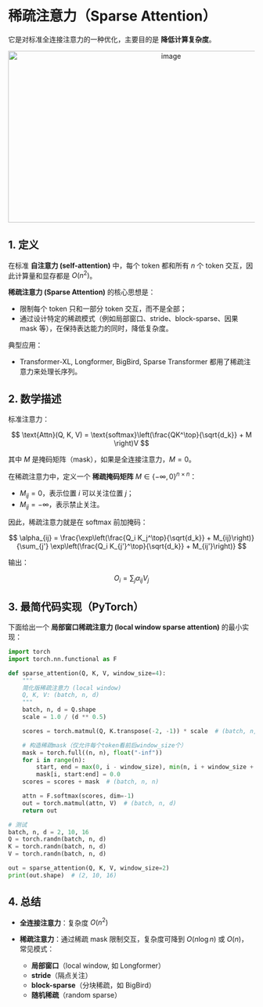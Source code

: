 # 稀疏注意力（Sparse Attention）
它是对标准全连接注意力的一种优化，主要目的是 **降低计算复杂度**。  
<div align="center">
<img width="650" height="350" alt="image" src="https://github.com/user-attachments/assets/c2613226-db99-4b71-a008-4abe76462a6a" />
</div>

## 1. 定义

在标准 **自注意力 (self-attention)** 中，每个 token 都和所有 $n$ 个 token 交互，因此计算量和显存都是 $O(n^2)$。

**稀疏注意力 (Sparse Attention)** 的核心思想是：

* 限制每个 token 只和一部分 token 交互，而不是全部；
* 通过设计特定的稀疏模式（例如局部窗口、stride、block-sparse、因果mask 等），在保持表达能力的同时，降低复杂度。

典型应用：

* Transformer-XL, Longformer, BigBird, Sparse Transformer 都用了稀疏注意力来处理长序列。



## 2. 数学描述

标准注意力：

$$
\text{Attn}(Q, K, V) = \text{softmax}\left(\frac{QK^\top}{\sqrt{d_k}} + M \right)V
$$

其中 $M$ 是掩码矩阵（mask），如果是全连接注意力，$M=0$。

在稀疏注意力中，定义一个 **稀疏掩码矩阵** $M \in \{-\infty, 0\}^{n \times n}$：

* $M_{ij} = 0$，表示位置 $i$ 可以关注位置 $j$；
* $M_{ij} = -\infty$，表示禁止关注。

因此，稀疏注意力就是在 softmax 前加掩码：

$$
\alpha_{ij} = \frac{\exp\left(\frac{Q_i K_j^\top}{\sqrt{d_k}} + M_{ij}\right)}{\sum_{j'} \exp\left(\frac{Q_i K_{j'}^\top}{\sqrt{d_k}} + M_{ij'}\right)}
$$

输出：

$$
O_i = \sum_{j} \alpha_{ij} V_j
$$



## 3. 最简代码实现（PyTorch）

下面给出一个 **局部窗口稀疏注意力 (local window sparse attention)** 的最小实现：

```python
import torch
import torch.nn.functional as F

def sparse_attention(Q, K, V, window_size=4):
    """
    简化版稀疏注意力 (local window)
    Q, K, V: (batch, n, d)
    """
    batch, n, d = Q.shape
    scale = 1.0 / (d ** 0.5)

    scores = torch.matmul(Q, K.transpose(-2, -1)) * scale  # (batch, n, n)

    # 构造稀疏mask（仅允许每个token看前后window_size个）
    mask = torch.full((n, n), float("-inf"))
    for i in range(n):
        start, end = max(0, i - window_size), min(n, i + window_size + 1)
        mask[i, start:end] = 0.0
    scores = scores + mask  # (batch, n, n)

    attn = F.softmax(scores, dim=-1)
    out = torch.matmul(attn, V)  # (batch, n, d)
    return out

# 测试
batch, n, d = 2, 10, 16
Q = torch.randn(batch, n, d)
K = torch.randn(batch, n, d)
V = torch.randn(batch, n, d)

out = sparse_attention(Q, K, V, window_size=2)
print(out.shape)  # (2, 10, 16)
```



## 4. 总结

* **全连接注意力**：复杂度 $O(n^2)$
* **稀疏注意力**：通过稀疏 mask 限制交互，复杂度可降到 $O(n \log n)$ 或 $O(n)$，常见模式：

  * **局部窗口**（local window, 如 Longformer）
  * **stride**（隔点关注）
  * **block-sparse**（分块稀疏，如 BigBird）
  * **随机稀疏**（random sparse）


